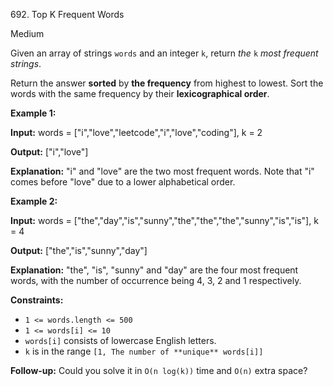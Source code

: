 ﻿692\. Top K Frequent Words

Medium

Given an array of strings `words` and an integer `k`, return _the_ `k` _most frequent strings_.

Return the answer **sorted** by **the frequency** from highest to lowest. Sort the words with the same frequency by their **lexicographical order**.

**Example 1:**

**Input:** words = ["i","love","leetcode","i","love","coding"], k = 2

**Output:** ["i","love"]

**Explanation:** "i" and "love" are the two most frequent words. Note that "i" comes before "love" due to a lower alphabetical order. 

**Example 2:**

**Input:** words = ["the","day","is","sunny","the","the","the","sunny","is","is"], k = 4

**Output:** ["the","is","sunny","day"]

**Explanation:** "the", "is", "sunny" and "day" are the four most frequent words, with the number of occurrence being 4, 3, 2 and 1 respectively. 

**Constraints:**

*   `1 <= words.length <= 500`
*   `1 <= words[i] <= 10`
*   `words[i]` consists of lowercase English letters.
*   `k` is in the range `[1, The number of **unique** words[i]]`

**Follow-up:** Could you solve it in `O(n log(k))` time and `O(n)` extra space?
